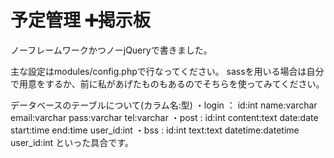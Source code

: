 # 予定管理 ➕掲示板
ノーフレームワークかつノーjQueryで書きました。

主な設定はmodules/config.phpで行なってください。
sassを用いる場合は自分で用意をするか、前に私があげたものもあるのでそちらを使ってみてください。

データベースのテーブルについて(カラム名:型)
・login ： id:int name:varchar email:varchar pass:varchar tel:varchar
・post  : id:int content:text date:date start:time end:time user_id:int
・bss   : id:int text:text datetime:datetime user_id:int
といった具合です。
